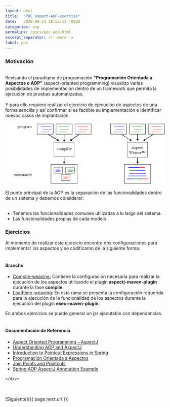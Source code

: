 ```yaml
---
layout: post
title:  "POC aspect-AOP-exercise"
date:   2020-08-14 18:55:12 -0500
categories: aop
permalink: /pocs/poc-aop.html
excerpt_separator: <!--more-->
label: poc
---
```

<link rel="stylesheet" href="{{ "/assets/css/post.css" | relative_url }}">
<div class = "post-page">
	<div class = "p">
<h3>Motivación</h3>
<br>
Revisando el paradigma de programación <b class="bold">"Programación Orientada a Aspectos o AOP"</b> (aspect-oriented programming) visualizo varias posibilidades de implementación dentro de un framework que permita la ejecución de pruebas automatizadas.
<br><br>
Y para ello requiero realizar el ejercicio de ejecución de aspectos de una forma sencilla y así confirmar si es factible su implementación e identificar nuevos casos de implantación.
<!--more-->
<br><br>
<img src="/assets/imgs/post/aj.png">
<br><br>
El punto principal de la AOP es la separación de las funcionalidades dentro de un sistema y debemos considerar:
<br><br>
<ul class="list">
<li>Tenemos las funcionalidades comunes utilizadas a lo largo del sistema.</li> 
<li>Las funcionalidades propias de cada modelo.</li>
</ul>
<h3>Ejercicios</h3>
Al momento de realizar este ejercicio encontre dos configuraciones para implementar los aspectos y se codificaron de la siguiente forma:
<br><br>
<h4>Branchs</h4>

<ul class="list">
<li>
<a href="https://github.com/isortegahlabs/aspect-AOP-exercise/tree/feature/compile-weaving">Compile-weaving:</a> Contiene la 
configuración necesaria para realizar la ejecución de los aspectos utilizando el plugin <b class="bold">aspectj-maven-plugin</b> 
durante la fase <b class="bold">compile</b>.     
</li>
<li>
<a href="https://github.com/isortegahlabs/aspect-AOP-exercise/tree/feature/loadtime-weaving">Loadtime-weaving:</a> En esta rama 
se presenta la configuración requerida para la ejecución de la funcionalidad de los aspectos durante la ejecución del 
plugin <b class="bold">exec-maven-plugin</b>.  </li>
</ul>
En ambos ejercicios se puede generar un jar ejecutable con dependencias.
<br><br>
<h4>Documentación de Referencia</h4>

<ul class="list">
<li>
<a href="https://folderit.net/es/blog/aspect-oriented-programming-aspectj-es/">Aspect Oriented Programming – AspectJ</a> 
</li>
<li>
<a href="https://livebook.manning.com/book/aspectj-in-action-second-edition/part-1">Understanding AOP and AspectJ</a>  
</li><li>
<a href="https://www.baeldung.com/spring-aop-pointcut-tutorial">Introduction to Pointcut Expressions in Spring</a>
</li><li>
<a href="http://www.exa.unicen.edu.ar/catedras/deaspect/aspectj.pdf">Programación Orientada a Aspectos</a>
</li><li>
<a href="https://www.eclipse.org/aspectj/doc/next/progguide/language-joinPoints.html">Join Points and Pointcuts</a>
</li><li>
<a href="https://www.javatpoint.com/spring-aop-aspectj-annotation-example">Spring AOP AspectJ Annotation Example</a>
</li>
</ul>

    </div>

<br>
</div>
<br>
[Siguiente]({{ page.next.url }})